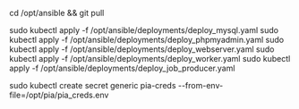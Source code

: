 cd /opt/ansible && git pull


sudo kubectl apply -f /opt/ansible/deployments/deploy_mysql.yaml
sudo kubectl apply -f /opt/ansible/deployments/deploy_phpmyadmin.yaml
sudo kubectl apply -f /opt/ansible/deployments/deploy_webserver.yaml
sudo kubectl apply -f /opt/ansible/deployments/deploy_worker.yaml
sudo kubectl apply -f /opt/ansible/deployments/deploy_job_producer.yaml

sudo kubectl create secret generic pia-creds --from-env-file=/opt/pia/pia_creds.env




